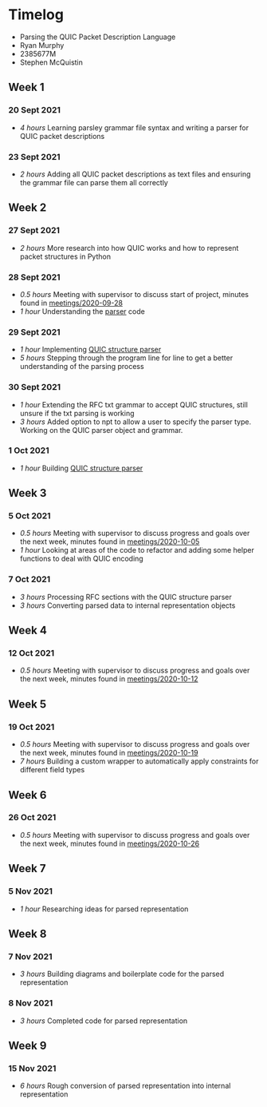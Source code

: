 # Timelog

* Parsing the QUIC Packet Description Language
* Ryan Murphy
* 2385677M
* Stephen McQuistin

## Week 1

### 20 Sept 2021
* *4 hours* Learning parsley grammar file syntax and writing a parser for QUIC packet descriptions

### 23 Sept 2021
* *2 hours* Adding all QUIC packet descriptions as text files and ensuring the grammar file can parse them all correctly

## Week 2

### 27 Sept 2021
* *2 hours* More research into how QUIC works and how to represent packet structures in Python

### 28 Sept 2021
* *0.5 hours* Meeting with supervisor to discuss start of project, minutes found in [meetings/2020-09-28](meetings/2021-09-28.md)
* *1 hour* Understanding the [parser](ips-protodesc-code/npt/parser_asciidiagram.py) code

### 29 Sept 2021
* *1 hour* Implementing [QUIC structure parser](../ips-protodesc-code/npt/parser_quicstructures.py)
* *5 hours* Stepping through the program line for line to get a better understanding of the parsing process

### 30 Sept 2021
* *1 hour* Extending the RFC txt grammar to accept QUIC structures, still unsure if the txt parsing is working
* *3 hours* Added option to npt to allow a user to specify the parser type. Working on the QUIC parser object and grammar.

### 1 Oct 2021
* *1 hour* Building [QUIC structure parser](../ips-protodesc-code/npt/parser_quicstructures.py)

## Week 3

### 5 Oct 2021
* *0.5 hours* Meeting with supervisor to discuss progress and goals over the next week, minutes found in [meetings/2020-10-05](meetings/2021-10-05.md)
* *1 hour* Looking at areas of the code to refactor and adding some helper functions to deal with QUIC encoding
  
### 7 Oct 2021
* *3 hours* Processing RFC sections with the QUIC structure parser
* *3 hours* Converting parsed data to internal representation objects

## Week 4

### 12 Oct 2021
* *0.5 hours* Meeting with supervisor to discuss progress and goals over the next week, minutes found in [meetings/2020-10-12](meetings/2021-10-12.md)

## Week 5

### 19 Oct 2021
* *0.5 hours* Meeting with supervisor to discuss progress and goals over the next week, minutes found in [meetings/2020-10-19](meetings/2021-10-19.md)
* *7 hours* Building a custom wrapper to automatically apply constraints for different field types

## Week 6

### 26 Oct 2021
* *0.5 hours* Meeting with supervisor to discuss progress and goals over the next week, minutes found in [meetings/2020-10-26](meetings/2021-10-26.md)

## Week 7

### 5 Nov 2021
* *1 hour* Researching ideas for parsed representation

## Week 8

### 7 Nov 2021
* *3 hours* Building diagrams and boilerplate code for the parsed representation

### 8 Nov 2021
* *3 hours* Completed code for parsed representation

## Week 9

### 15 Nov 2021
* *6 hours* Rough conversion of parsed representation into internal representation
